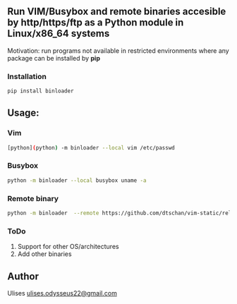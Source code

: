 ## Run VIM/Busybox and remote binaries accesible by http/https/ftp as a Python module in Linux/x86_64 systems

Motivation: run programs not available in restricted environments where
any package can be installed by **pip**


### Installation
```bash
pip install binloader
```

## Usage:
### Vim
```bash
[python](python) -m binloader --local vim /etc/passwd
```

### Busybox
```bash
python -m binloader --local busybox uname -a
```

### Remote binary
```bash
python -m binloader  --remote https://github.com/dtschan/vim-static/releases/download/v8.1.1045/vim --app vim /etc/passwd
```

### ToDo
1. Support for other OS/architectures
2. Add other binaries

## Author

Ulises <ulises.odysseus22@gmail.com>
